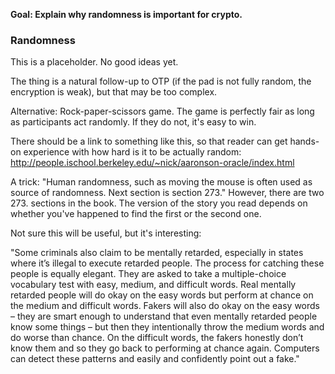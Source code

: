 **Goal: Explain why randomness is important for crypto.**

### Randomness

This is a placeholder. No good ideas yet.

The thing is a natural follow-up to OTP (if the pad is not fully random, the encryption is weak), but that may be too complex.

Alternative: Rock-paper-scissors game. The game is perfectly fair as long as participants act randomly. If they do not, it's easy to win.

There should be a link to something like this, so that reader can get hands-on experience with how hard is it to be actually random: <http://people.ischool.berkeley.edu/~nick/aaronson-oracle/index.html>

A trick: "Human randomness, such as moving the mouse is often used as source of randomness. Next section is section 273." However, there are two 273. sections in the book. The version of the story you read depends on whether you've happened to find the first or the second one.

Not sure this will be useful, but it's interesting:

"Some criminals also claim to be mentally retarded, especially in states where it’s illegal to execute retarded people. The process for catching these people is equally elegant. They are asked to take a multiple-choice vocabulary test with easy, medium, and difficult words. Real mentally retarded people will do okay on the easy words but perform at chance on the medium and difficult words. Fakers will also do okay on the easy words – they are smart enough to understand that even mentally retarded people know some things – but then they intentionally throw the medium words and do worse than chance. On the difficult words, the fakers honestly don’t know them and so they go back to performing at chance again. Computers can detect these patterns and easily and confidently point out a fake."
